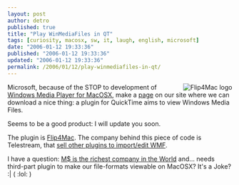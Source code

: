 ```yaml
---
layout: post
author: detro
published: true
title: "Play WinMediaFiles in QT"
tags: [curiosity, macosx, sw, it, laugh, english, microsoft]
date: "2006-01-12 19:33:36"
published: "2006-01-12 19:33:36"
updated: "2006-01-12 19:33:36"
permalink: /2006/01/12/play-winmediafiles-in-qt/
---
```


<img align="right" src="http://www.flip4mac.com/images_06/wmv_right_logo.jpg" alt="Flip4Mac logo" />
Microsoft, because of the STOP to development of <a target="_new" href="http://www.microsoft.com/mac/otherproducts/otherproducts.aspx?pid=windowsmedia">Windows Media Player for MacOSX</a>, make a <a target="_new" href="http://www.microsoft.com/windows/windowsmedia/player/flip4mac.mspx">page</a> on our site where we can download a nice thing: a plugin for QuickTime aims to view Windows Media Files.

Seems to be a good product: I will update you soon.

The plugin is <a target="_new" href="http://www.flip4mac.com/wmv_upgrades.htm">Flip4Mac</a>. The company behind this piece of code is Telestream, that <a target="_new" href="http://www.flip4mac.com/wmv_upgrades.htm">sell other plugins to import/edit WMF</a>.

I have a question: <a target="_new" href="http://money.cnn.com/2004/04/06/news/newsmakers/worldswealthiestupdate/">M$ is the richest company in the World</a> and... needs third-part plugin to make our file-formats viewable on MacOSX? It's a Joke? :| ( :lol: )
